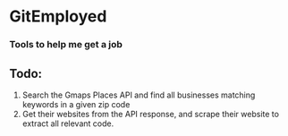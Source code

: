 # GitEmployed
### Tools to help me get a job

## Todo:
1. Search the Gmaps Places API and find all businesses matching keywords in a given zip code
2. Get their websites from the API response, and scrape their website to extract all relevant code.



